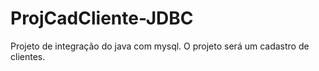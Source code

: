 # ProjCadCliente-JDBC
Projeto de integração do java com mysql. O projeto será um cadastro de clientes.
